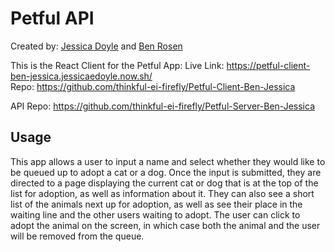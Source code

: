 # Petful API

Created by: [Jessica Doyle](https://github.com/jedoyle6) and [Ben Rosen](https://github.com/tymbalodeon)

This is the React Client for the Petful App:
Live Link: https://petful-client-ben-jessica.jessicaedoyle.now.sh/  
Repo: https://github.com/thinkful-ei-firefly/Petful-Client-Ben-Jessica

API Repo: https://github.com/thinkful-ei-firefly/Petful-Server-Ben-Jessica

## Usage

This app allows a user to input a name and select whether they would like to be queued up to adopt a cat or a dog. Once the input is submitted, they are directed to a page displaying the current cat or dog that is at the top of the list for adoption, as well as information about it. They can also see a short list of the animals next up for adoption, as well as see their place in the waiting line and the other users waiting to adopt. The user can click to adopt the animal on the screen, in which case both the animal and the user will be removed from the queue.

<!-- ## Screenshots

TODO

-->

